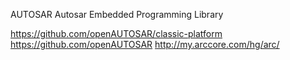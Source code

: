 AUTOSAR
Autosar Embedded Programming Library


https://github.com/openAUTOSAR/classic-platform
https://github.com/openAUTOSAR
http://my.arccore.com/hg/arc/
